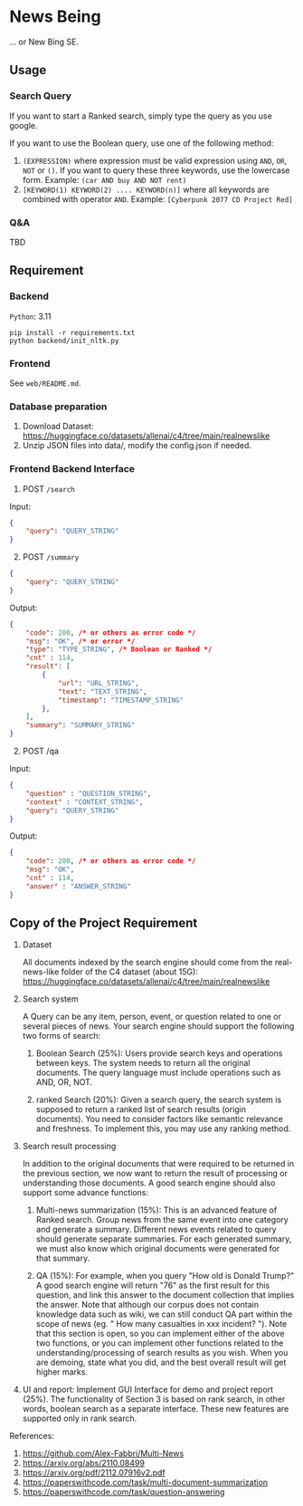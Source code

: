 # News Being

... or New Bing SE.

## Usage

### Search Query

If you want to start a Ranked search, simply type the query as you use google.

If you want to use the Boolean query, use one of the following method:

1. `(EXPRESSION)` where expression must be valid expression using `AND`, `OR`, `NOT` or `()`.
If you want to query these three keywords, use the lowercase form. Example: `(car AND buy AND NOT rent)`
2. `[KEYWORD(1) KEYWORD(2) .... KEYWORD(n)]` where all keywords are combined with operator `AND`. Example: `[Cyberpunk 2077 CD Project Red]`

### Q&A

TBD


## Requirement


### Backend

`Python`: 3.11
```
pip install -r requirements.txt
python backend/init_nltk.py
```

### Frontend

See `web/README.md`.




### Database preparation

1. Download Dataset: https://huggingface.co/datasets/allenai/c4/tree/main/realnewslike
2. Unzip JSON files into data/, modify the config.json if needed.

### Frontend Backend Interface

1. POST `/search`
   
Input: 

```json
{
    "query": "QUERY_STRING"
}
```

2. POST `/summary`
```json
{
    "query": "QUERY_STRING"
}
```

Output:

```json
{
    "code": 200, /* or others as error code */
    "msg": "OK", /* or error */
    "type": "TYPE_STRING", /* Boolean or Ranked */
    "cnt" : 114,
    "result": [
        {
            "url": "URL_STRING", 
            "text": "TEXT_STRING", 
            "timestamp": "TIMESTAMP_STRING"
        },
    ],
    "summary": "SUMMARY_STRING"
}
```

2. POST /qa

Input: 

```json
{
    "question" : "QUESTION_STRING",
    "context" : "CONTEXT_STRING",
    "query": "QUERY_STRING"
}
```

Output:

```json
{
    "code": 200, /* or others as error code */
    "msg": "OK", 
    "cnt" : 114,
    "answer" : "ANSWER_STRING"
}
```

## Copy of the Project Requirement

1. Dataset

    All documents indexed by the search engine should come from the real-news-like
folder of the C4 dataset (about 15G):
https://huggingface.co/datasets/allenai/c4/tree/main/realnewslike

2. Search system

    A Query can be any item, person, event, or question related to one or several pieces
of news. Your search engine should support the following two forms of search:

    1) Boolean Search (25%): Users provide search keys and operations between keys. The
    system needs to return all the original documents. The query language must include
    operations such as AND, OR, NOT.

    2) ranked Search (20%): Given a search query, the search system is supposed to return a
    ranked list of search results (origin documents). You need to consider factors like
    semantic relevance and freshness. To implement this, you may use any ranking method.
3. Search result processing
    
    In addition to the original documents that were required to be returned in the previous
section, we now want to return the result of processing or understanding those documents.
A good search engine should also support some advance functions:

    1) Multi-news summarization (15%): This is an advanced feature of Ranked search. Group
    news from the same event into one category and generate a summary. Different news
    events related to query should generate separate summaries. For each generated
    summary, we must also know which original documents were generated for that
    summary.

    2) QA (15%): For example, when you query "How old is Donald Trump?" A good search
    engine will return "76" as the first result for this question, and link this answer to the
    document collection that implies the answer. Note that although our corpus does not
    contain knowledge data such as wiki, we can still conduct QA part within the scope of
    news (eg. " How many casualties in xxx incident? ").
    Note that this section is open, so you can implement either of the above two functions,
    or you can implement other functions related to the understanding/processing of search
    results as you wish. When you are demoing, state what you did, and the best overall result
    will get higher marks.

4. UI and report:
Implement GUI Interface for demo and project report (25%). The functionality of
Section 3 is based on rank search, in other words, boolean search as a separate interface.
These new features are supported only in rank search.


References:

1. https://github.com/Alex-Fabbri/Multi-News
2. https://arxiv.org/abs/2110.08499
3. https://arxiv.org/pdf/2112.07916v2.pdf
4. https://paperswithcode.com/task/multi-document-summarization
5. https://paperswithcode.com/task/question-answering